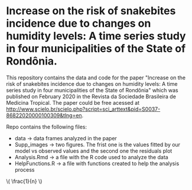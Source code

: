 # Increase on the risk of snakebites incidence due to changes on humidity levels: A time series study in four municipalities of the State of Rondônia.


This repository contains the data and code for the paper "Increase on the risk of snakebites incidence due to changes on humidity levels: A time series study in four municipalities of the State of Rondônia" which was published on February 2020 in the Revista da Sociedade Brasileira de Medicina Tropical. The paper could be free acessed at  http://www.scielo.br/scielo.php?script=sci_arttext&pid=S0037-86822020000100309&tlng=en.

Repo contains the following files:

- data &rarr; data frames analyzed in the paper
- Supp_images &rarr; two figures. The frist one is the values fitted by our model vs observed values and the second one the residuals plot
- Analysis.Rmd &rarr; a file with the R code used to analyze the data
- HelpFunctions.R &rarr; a file with functions created to help the analysis process



\\( \frac{1}{n} \\)
